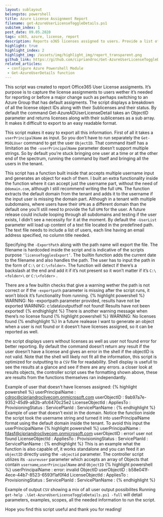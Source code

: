 ```yaml
---
layout: sublayout
belongsto: powershell
title: Azure License Assignment Report
filename: get-AzureUserLicenseToggleDetails.ps1
subitem_index: 1
post_date: 09.05.2020
tags: o365, azure, license, report
description: Reports o365 licenses assigned to users. Provide a list of user names and the results are exported to a CSV file.
highlight: true
highlight_index: 2
highlight_img: /assets/img/highlight_img/report_transparent.png
github_link: https://github.com/cipriandroc/Get-AzureUserLicenseToggleDetails.ps1
related_articles: 
 - configure Azure Powershell Module
 - Get-AzureUserDetails function
---
```


This script was created to report Office365 User License assigments. It’s purpose is to capture the license assignments to users wether it’s needed for reporting or before a major change such as perhaps switching to an Azure Group that has default assigments.
The script displays a breakdown of all the license object IDs along with their Sublicenses and their status.
By default the command Get-AzureADUserLicenseDetail takes an ObjectID parameter and returns licenses along with their sublicenses as a sub array. It makes it difficult to export to an easy readable format.

This script makes it easy to export all this information. First of all it takes a `userPrincipalName` as input. So you don’t have to run separately the `Get-MSOLUser` command to get the user `ObjectID`. That command itself has a limitation as the `-userPrincipalName` parameter doesn’t support multiple strings. So by default you’re stuck bringing one user at a time or at the other end of the spectrum, running the command by itself and bringing all the users in the tenant.

This script has a function built inside that accepts multiple username input and generates an object for each of them. I built an extra functionality inside the function where it can accept just the username part, without the need of `@domain.com`, although I still recommend writing the full `UPN`. The function extracts the default domain from the tenant and adds it to the username if the input user is missing the domain part. Although in a tenant with multiple subdomains, where users have their `UPN` as a different domain than the default one you’ll still need to provide the full `UPN` for the user. A future release could include looping through all subdomains and testing if the user exists, I didn’t see a necessity for it at the moment.
By default the `-UserList` parameter will load up content of a text file located in the predefined path. The text file needs to include a list of users, each line having an email address specified, no column title needed.

Specifying the `-ExportPath` along with the path name will export the file. The filename is hardcoded inside the script and is indicative of the scripts purpose `‘licenseTogglesExport’`.
The builtin function adds the current date to the filename and also handles the path. The user has to input the path in the form of `C:\` or `C:\<folder>`. The function will detect if there’s a backslash at the end and add it if it’s not present so it won’t matter if it’s `C:\<folder>\` or `C:\<folder>` .

There are a few builtin checks that give a warning wether the path is not correct or if the `-exportpath` parameter is missing after the script runs, it won’t block it’s functionality from running.
{% highlight powershell %}
WARNING: No -exportpath parameter provided, results have not be exported
WARNING: c:\data\outputfsdf not found! Results have not been exported!
{% endhighlight %}
There is another warning message when there’s no license found
{% highlight powershell %}
WARNING: No licenses found
{% endhighlight %}
In a future realease I want to generate an object when a user is not found or it doesn’t have licenses assigned, so it can be reported as well.

the script displays users without licenses as well as user not found error for better reporting. By default the command doesn’t return any result if the user doesn’t have a license and gives an error in the shell if the objectID is not valid.
Note that the shell will likely not fit all the information, this script is optimized for outputting to a `CSV` file for readability. Shell display is usefull to see the results at a glance and see if there are any errors.
a closer look at results objects, the controller script uses the formatting shown above, these are results from the functions themselves ran independantly.

Example of user that doesn’t have licenses assigned:
{% highlight powershell %}
userPrincipalName : cdroc@cipriandroclivecom.onmicrosoft.com
userObjectID : 9ab97a7e-9352-45d9-a82b-afc6470c25e2
LicenseObjectId :
AppliesTo :
ProvisioningStatus :
ServicePlanId :
ServicePlanName :
{% endhighlight %}
Example of user that doesn’t exist in the domain. Notice the function inside the script took the username string and turned it into userPrincipalName format using the default domain inside the tenant. To avoid this input the userPrincipalName
{% highlight powershell %}
userPrincipalName : fdasf@cipriandroclivecom.onmicrosoft.com
userObjectID : error! user not found
LicenseObjectId :
AppliesTo :
ProvisioningStatus :
ServicePlanId :
ServicePlanName :
{% endhighlight %}
This is an example what the function is also capable of, it works standalone and you can feed it an `objectID` directly using the `-objectid` parameter. The controller script utilizes its `-azureuser` parameter which accepts an array of Objects that contain `username`,`userPrincipalName` and `ObjectID`
{% highlight powershell %}
userPrincipalName : error: invalid ObjectID
userObjectID : b58e041f-4ece-44b7-8523-6593f1af0f4d
LicenseObjectId :
AppliesTo :
ProvisioningStatus :
ServicePlanId :
ServicePlanName :
{% endhighlight %}

Example of output `CSV` showing a mix of all user output possibilites
Running `get-help .\Get-AzureUserLicenseToggleDetails.ps1 -full` will detail parameters, examples, scopes, all the needed information to run the script.

Hope you find this script useful and thank you for reading!


